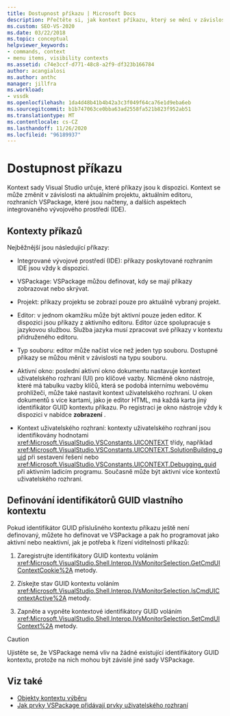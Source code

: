 ```yaml
---
title: Dostupnost příkazu | Microsoft Docs
description: Přečtěte si, jak kontext příkazu, který se mění v závislosti na aktuálním projektu, aktuálním editoru a dalších faktorech, určuje, které příkazy jsou k dispozici v aplikaci Visual Studio.
ms.custom: SEO-VS-2020
ms.date: 03/22/2018
ms.topic: conceptual
helpviewer_keywords:
- commands, context
- menu items, visibility contexts
ms.assetid: c74e3ccf-d771-48c8-a2f9-df323b166784
author: acangialosi
ms.author: anthc
manager: jillfra
ms.workload:
- vssdk
ms.openlocfilehash: 1da4d48b41b4b42a3c3f049f64ca76e1d9eba6eb
ms.sourcegitcommit: b1b747063ce0bba63ad2558fa521b823f952ab51
ms.translationtype: MT
ms.contentlocale: cs-CZ
ms.lasthandoff: 11/26/2020
ms.locfileid: "96189937"
---
```

# <a name="command-availability"></a>Dostupnost příkazu

Kontext sady Visual Studio určuje, které příkazy jsou k dispozici. Kontext se může změnit v závislosti na aktuálním projektu, aktuálním editoru, rozhraních VSPackage, které jsou načteny, a dalších aspektech integrovaného vývojového prostředí (IDE).

## <a name="command-contexts"></a>Kontexty příkazů

Nejběžnější jsou následující příkazy:

- Integrované vývojové prostředí (IDE): příkazy poskytované rozhraním IDE jsou vždy k dispozici.

- VSPackage: VSPackage můžou definovat, kdy se mají příkazy zobrazovat nebo skrývat.

- Projekt: příkazy projektu se zobrazí pouze pro aktuálně vybraný projekt.

- Editor: v jednom okamžiku může být aktivní pouze jeden editor. K dispozici jsou příkazy z aktivního editoru. Editor úzce spolupracuje s jazykovou službou. Služba jazyka musí zpracovat své příkazy v kontextu přidruženého editoru.

- Typ souboru: editor může načíst více než jeden typ souboru. Dostupné příkazy se můžou měnit v závislosti na typu souboru.

- Aktivní okno: poslední aktivní okno dokumentu nastavuje kontext uživatelského rozhraní (UI) pro klíčové vazby. Nicméně okno nástroje, které má tabulku vazby klíčů, která se podobá internímu webovému prohlížeči, může také nastavit kontext uživatelského rozhraní. U oken dokumentů s více kartami, jako je editor HTML, má každá karta jiný identifikátor GUID kontextu příkazu. Po registraci je okno nástroje vždy k dispozici v nabídce **zobrazení** .

- Kontext uživatelského rozhraní: kontexty uživatelského rozhraní jsou identifikovány hodnotami <xref:Microsoft.VisualStudio.VSConstants.UICONTEXT> třídy, například <xref:Microsoft.VisualStudio.VSConstants.UICONTEXT.SolutionBuilding_guid> při sestavení řešení nebo <xref:Microsoft.VisualStudio.VSConstants.UICONTEXT.Debugging_guid> při aktivním ladicím programu. Současně může být aktivní více kontextů uživatelského rozhraní.

## <a name="define-custom-context-guids"></a>Definování identifikátorů GUID vlastního kontextu

Pokud identifikátor GUID příslušného kontextu příkazu ještě není definovaný, můžete ho definovat ve VSPackage a pak ho programovat jako aktivní nebo neaktivní, jak je potřeba k řízení viditelnosti příkazů:

1. Zaregistrujte identifikátory GUID kontextu voláním <xref:Microsoft.VisualStudio.Shell.Interop.IVsMonitorSelection.GetCmdUIContextCookie%2A> metody.

2. Získejte stav GUID kontextu voláním <xref:Microsoft.VisualStudio.Shell.Interop.IVsMonitorSelection.IsCmdUIContextActive%2A> metody.

3. Zapněte a vypněte kontextové identifikátory GUID voláním <xref:Microsoft.VisualStudio.Shell.Interop.IVsMonitorSelection.SetCmdUIContext%2A> metody.

> [!CAUTION]
> Ujistěte se, že VSPackage nemá vliv na žádné existující identifikátory GUID kontextu, protože na nich mohou být závislé jiné sady VSPackage.

## <a name="see-also"></a>Viz také

- [Objekty kontextu výběru](../../extensibility/internals/selection-context-objects.md)
- [Jak prvky VSPackage přidávají prvky uživatelského rozhraní](../../extensibility/internals/how-vspackages-add-user-interface-elements.md)
